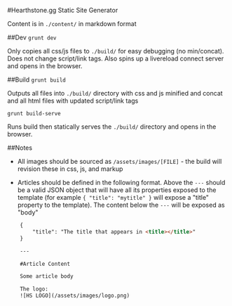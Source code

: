 #Hearthstone.gg Static Site Generator

Content is in ``./content/`` in markdown format



##Dev
``grunt dev``

Only copies all css/js files to ``./build/`` for easy debugging (no min/concat).  Does not change script/link tags.  Also
spins up a livereload connect server and opens in the browser.



##Build
``grunt build``

Outputs all files into ``./build/`` directory with css and js minified and concat and all html files with updated script/link tags


``grunt build-serve``

Runs build then statically serves the ``./build/`` directory and opens in the browser.

##Notes

* All images should be sourced as ``/assets/images/[FILE]`` - the build will revision these in css, js, and markup

* Articles should be defined in the following format.  Above the ``---`` should be a valid JSON object that will have all its properties exposed to the template (for example ``{ "title": "mytitle" }`` will expose a "title" property to the template).  The content below the ``---`` will be exposed as "body"

```html
	{
		"title": "The title that appears in <title></title>"
	}

	---

	#Article Content

	Some article body

	The logo:
	![HS LOGO](/assets/images/logo.png)
```